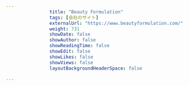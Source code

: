 ---
                title: "Beauty Formulation"
                tags: [会社のサイト]
                externalUrl: "https://www.beautyformulation.com/"
                weight: 731
                showDate: false
                showAuthor: false
                showReadingTime: false
                showEdit: false
                showLikes: false
                showViews: false
                layoutBackgroundHeaderSpace: false
                ---


